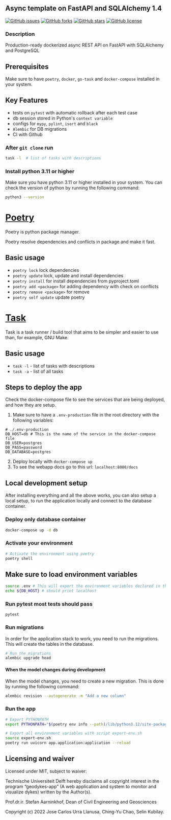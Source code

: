 ## Async template on FastAPI and SQLAlchemy 1.4

[![GitHub issues](https://img.shields.io/github/issues/TUDelft-GeoDykes/geodykes-fastapi)](https://github.com/TUDelft-GeoDykes/geodykes-fastapi/issues)
[![GitHub forks](https://img.shields.io/github/forks/TUDelft-GeoDykes/geodykes-fastapi)](https://github.com/TUDelft-GeoDykes/geodykes-fastapi/network)
[![GitHub stars](https://img.shields.io/github/stars/TUDelft-GeoDykes/geodykes-fastapi)](https://github.com/TUDelft-GeoDykes/geodykes-fastapi/stargazers)
[![GitHub license](https://img.shields.io/github/license/TUDelft-GeoDykes/geodykes-fastapi)](https://github.com/TUDelft-GeoDykes/geodykes-fastapi/blob/main/LICENSE)


### Description
Production-ready dockerized async REST API on FastAPI with SQLAlchemy and PostgreSQL

## Prerequisites
Make sure to have `poetry`, `docker`, `go-task` and `docker-compose` installed in your system.

## Key Features
- tests on `pytest` with automatic rollback after each test case
- db session stored in Python's `context variable`
- configs for `mypy`, `pylint`, `isort` and `black`
- `Alembic` for DB migrations
- CI with Github

### After `git clone` run
```bash
task -l  # list of tasks with descriptions
```

### Install python 3.11 or higher
Make sure you have python 3.11 or higher installed in your system. You can check the version of python by running the following command:
```sh
python3 --version
```

# [Poetry](https://python-poetry.org/docs/)

Poetry is python package manager.

Poetry resolve dependencies and conflicts in package and make it fast.

## Basic usage

- `poetry lock` lock dependencies
- `poetry update` lock, update and install dependencies
- `poetry install` for install dependencies from pyproject.toml
- `poetry add <package>` for adding dependency with check on conflicts
- `poetry remove <package>` for remove
- `poetry self update` update poetry

# [Task](https://taskfile.dev/)

Task is a task runner / build tool that aims to be simpler and easier to use than, for example, GNU Make.

## Basic usage

- `task -l` - list of tasks with descriptions
- `task -a` - list of all tasks

## Steps to deploy the app
Check the docker-compose file to see the services that are being deployed, and how they are setup.
1. Make sure to have a `.env-production` file in the root directory with the following variables:
```
# ./.env-production
DB_HOST=db # This is the name of the service in the docker-compose file
DB_USER=postgres
DB_PASS=password
DB_DATABASE=postgres
```
2. Deploy locally with `docker-compose up`
3. To see the webapp docs go to this url: `localhost:8000/docs`


## Local development setup
After installing everything and all the above works, you can also setup a local setup, to run the application locally and connect to the database container.

### Deploy only database container
```sh
docker-compose up -d db
```


### Activate your environment
```sh
# Activate the environment using poetry
poetry shell
```

## Make sure to load environment variables
```sh
source .env # This will export the environment variables declared in the .env file
echo ${DB_HOST} # should print localhost
```

### Run pytest most tests should pass
```
pytest
```

### Run migrations
In order for the application stack to work, you need to run the migrations. This will create the tables in the database.
```sh
# Run the migrations
alembic upgrade head
```

#### When the model changes during development
When the model changes, you need to create a new migration. This is done by running the following command:
```sh
alembic revision --autogenerate -m "Add a new column"
```

### Run the app
```sh
# Export PYTHONPATH
export PYTHONPATH="$(poetry env info --path)/lib/python3.12/site-packages":$PYTHONPATH

# Export all environment variables with script export-env.sh
source export-env.sh 
poetry run uvicorn app.application:application --reload
```

## Licensing and waiver

Licensed under MIT, subject to waiver:

Technische Universiteit Delft hereby disclaims all copyright interest in the program “geodykes-app” (A web application and system to monitor and visualize dykes) written by the Author(s).

Prof.dr.ir. Stefan Aarninkhof, Dean of Civil Engineering and Geosciences

Copyright (c) 2022 Jose Carlos Urra Llanusa, Ching-Yu Chao, Selin Kubilay.


